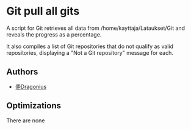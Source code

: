 
# Git pull all gits 

A script for Git retrieves all data from /home/kayttaja/Lataukset/Git and reveals the progress as a percentage. 

It also compiles a list of Git repositories that do not qualify as valid repositories, displaying a "Not a Git repository" message for each.


## Authors

- [@Dragonius](https://github.com/Dragonius)


## Optimizations

There are none

